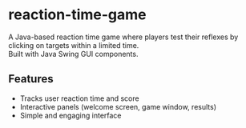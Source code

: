 # reaction-time-game

A Java-based reaction time game where players test their reflexes by clicking on targets within a limited time.  
Built with Java Swing GUI components.

## Features
- Tracks user reaction time and score
- Interactive panels (welcome screen, game window, results)
- Simple and engaging interface
